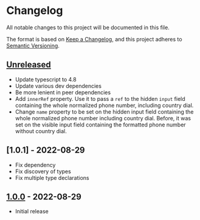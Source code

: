 # Changelog

All notable changes to this project will be documented in this file.

The format is based on [Keep a Changelog](https://keepachangelog.com/en/1.0.0/), and this project adheres to [Semantic Versioning](https://semver.org/spec/v2.0.0.html).

## [Unreleased]

- Update typescript to 4.8
- Update various dev dependencies
- Be more lenient in peer dependencies
- Add `innerRef` property. Use it to pass a `ref` to the hidden `input` field containing the whole normalized phone number, including country dial.
- Change `name` property to be set on the hidden input field containing the whole normalized phone number including country dial. Before, it was set on the visible input field containing the formatted phone number without country dial.

## [1.0.1] - 2022-08-29

- Fix dependency
- Fix discovery of types
- Fix multiple type declarations

## [1.0.0] - 2022-08-29

- Initial release

[Unreleased]: https://github.com/metikular/mui-phone-number/compare/v1.0.1...HEAD
[1.0.0]: https://github.com/metikular/mui-phone-number/compare/v1.0.0...v1.0.1
[1.0.0]: https://github.com/metikular/mui-phone-number/releases/tag/v1.0.0
